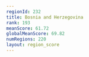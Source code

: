 ```yaml
---
regionId: 232
title: Bosnia and Herzegovina
rank: 193
meanScore: 61.72
globalMeanScore: 69.82
numRegions: 220
layout: region_score
---
```

